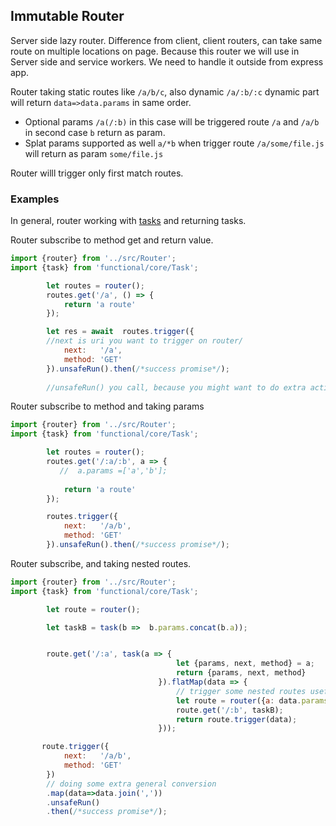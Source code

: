 ## Immutable Router

Server side lazy router. Difference from client, client routers, can take same route on multiple locations on page. 
Because this router we will use in Server side and service workers. We need to handle it outside from express app.

Router taking static routes like `/a/b/c`, also dynamic `/a/:b/:c` dynamic part will return `data=>data.params` in same order.

- Optional params `/a(/:b)` in this case will be triggered route `/a` and `/a/b` in second case `b` return as param.
- Splat params supported as well `a/*b` when trigger route `/a/some/file.js` will return as param `some/file.js`

Router willl trigger only first match routes.


### Examples 

In general, router working with [tasks](https://github.com/gunins/functional) and returning tasks.

Router subscribe to method get and return value.

```javascript
import {router} from '../src/Router';
import {task} from 'functional/core/Task';

        let routes = router();
        routes.get('/a', () => {
            return 'a route'
        });

        let res = await  routes.trigger({
        //next is uri you want to trigger on router/
            next:   '/a',
            method: 'GET'
        }).unsafeRun().then(/*success promise*/);
        
        //unsafeRun() you call, because you might want to do extra actions, see complex example below.

```

Router subscribe to method and taking params

```javascript
import {router} from '../src/Router';
import {task} from 'functional/core/Task';

        let routes = router();
        routes.get('/:a/:b', a => {
           //  a.params =['a','b'];
           
            return 'a route'
        });

        routes.trigger({
            next:   '/a/b',
            method: 'GET'
        }).unsafeRun().then(/*success promise*/);

```

Router subscribe, and taking nested routes.

```javascript
import {router} from '../src/Router';
import {task} from 'functional/core/Task';

        let route = router();

        let taskB = task(b =>  b.params.concat(b.a));


        route.get('/:a', task(a => {
                                     let {params, next, method} = a;
                                     return {params, next, method}
                                 }).flatMap(data => {
                                     // trigger some nested routes useful if want to render /table or /chart with same data
                                     let route = router({a: data.params});
                                     route.get('/:b', taskB);
                                     return route.trigger(data);
                                 }));

       route.trigger({
            next:   '/a/b',
            method: 'GET'
        })
        // doing some extra general conversion  
        .map(data=>data.join(','))
        .unsafeRun()
        .then(/*success promise*/);

```